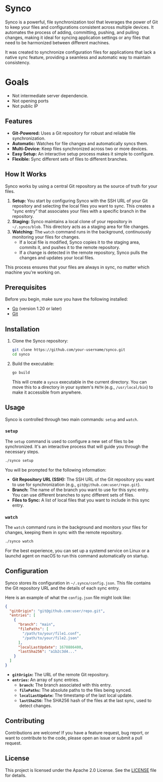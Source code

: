 # Synco

Synco is a powerful, file synchronization tool that leverages the power of Git to keep your files and configurations consistent across multiple devices. It automates the process of adding, committing, pushing, and pulling changes, making it ideal for syncing application settings or any files that need to be harmonized between different machines.

It was created to synchronize configuration files for applications that lack a native sync feature, providing a seamless and automatic way to maintain consistency.

# Goals

- Not intermediate server dependencie.
- Not opening ports
- Not public IP

## Features

- **Git-Powered:** Uses a Git repository for robust and reliable file synchronization.
- **Automatic:** Watches for file changes and automatically syncs them.
- **Multi-Device:** Keep files synchronized across two or more devices.
- **Easy Setup:** An interactive setup process makes it simple to configure.
- **Flexible:** Sync different sets of files to different branches.

## How It Works

Synco works by using a central Git repository as the source of truth for your files.

1.  **Setup:** You start by configuring Synco with the SSH URL of your Git repository and selecting the local files you want to sync. This creates a "sync entry" that associates your files with a specific branch in the repository.
2.  **Staging:** Synco maintains a local clone of your repository in `~/.synco/blob`. This directory acts as a staging area for file changes.
3.  **Watching:** The `watch` command runs in the background, continuously monitoring your files for changes.
    - If a local file is modified, Synco copies it to the staging area, commits it, and pushes it to the remote repository.
    - If a change is detected in the remote repository, Synco pulls the changes and updates your local files.

This process ensures that your files are always in sync, no matter which machine you're working on.

## Prerequisites

Before you begin, make sure you have the following installed:

- [Go](https://golang.org/doc/install) (version 1.20 or later)
- [Git](https://git-scm.com/book/en/v2/Getting-Started-Installing-Git)

## Installation

1.  Clone the Synco repository:
    ```bash
    git clone https://github.com/your-username/synco.git
    cd synco
    ```

2.  Build the executable:
    ```bash
    go build
    ```
    This will create a `synco` executable in the current directory. You can move this to a directory in your system's `PATH` (e.g., `/usr/local/bin`) to make it accessible from anywhere.

## Usage

Synco is controlled through two main commands: `setup` and `watch`.

### `setup`

The `setup` command is used to configure a new set of files to be synchronized. It's an interactive process that will guide you through the necessary steps.

```bash
./synco setup
```

You will be prompted for the following information:

- **Git Repository URL (SSH):** The SSH URL of the Git repository you want to use for synchronization (e.g., `git@github.com:user/repo.git`).
- **Branch:** The name of the branch you want to use for this sync entry. You can use different branches to sync different sets of files.
- **Files to Sync:** A list of local files that you want to include in this sync entry.

### `watch`

The `watch` command runs in the background and monitors your files for changes, keeping them in sync with the remote repository.

```bash
./synco watch
```

For the best experience, you can set up a systemd service on Linux or a launchd agent on macOS to run this command automatically on startup.

## Configuration

Synco stores its configuration in `~/.synco/config.json`. This file contains the Git repository URL and the details of each sync entry.

Here is an example of what the `config.json` file might look like:

```json
{
  "gitOrigin": "git@github.com:user/repo.git",
  "entries": [
    {
      "branch": "main",
      "filePaths": [
        "/path/to/your/file1.conf",
        "/path/to/your/file2.json"
      ],
      "localLastUpdate": 1678886400,
      "lastSha256": "a1b2c3d4..."
    }
  ]
}
```

- **`gitOrigin`:** The URL of the remote Git repository.
- **`entries`:** An array of sync entries.
  - **`branch`:** The branch associated with this entry.
  - **`filePaths`:** The absolute paths to the files being synced.
  - **`localLastUpdate`:** The timestamp of the last local update.
  - **`lastSha256`:** The SHA256 hash of the files at the last sync, used to detect changes.

## Contributing

Contributions are welcome! If you have a feature request, bug report, or want to contribute to the code, please open an issue or submit a pull request.

## License

This project is licensed under the Apache 2.0 License. See the [LICENSE](LICENSE) file for details.
